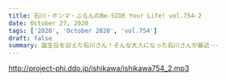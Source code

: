 ```yaml
---
title: 石川・ホンマ・ぶるんのBe-SIDE Your Life! vol.754-2
date: October 27, 2020
tags: ['2020', 'October 2020', 'vol.754']
draft: false
summary: 誕生日を迎えた石川さん！そんな大人になった石川さんが最近･･･
---
```


http://project-phi.ddo.jp/ishikawa/ishikawa754_2.mp3